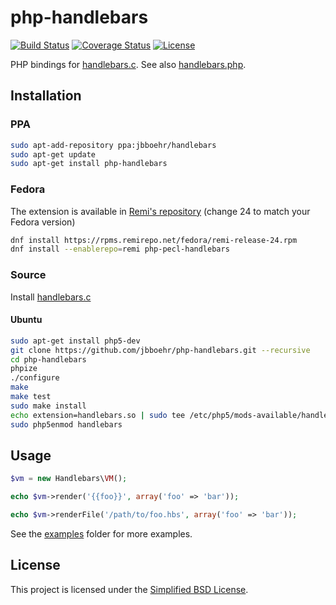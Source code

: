 
# php-handlebars

[![Build Status](https://travis-ci.org/jbboehr/php-handlebars.svg?branch=master)](https://travis-ci.org/jbboehr/php-handlebars)
[![Coverage Status](https://coveralls.io/repos/jbboehr/php-handlebars/badge.svg?branch=master&service=github)](https://coveralls.io/github/jbboehr/php-handlebars?branch=master)
[![License](https://img.shields.io/badge/license-BSD-brightgreen.svg)](LICENSE.md)

PHP bindings for [handlebars.c](https://github.com/jbboehr/handlebars.c). See also [handlebars.php](https://github.com/jbboehr/handlebars.php).


## Installation


### PPA

```bash
sudo apt-add-repository ppa:jbboehr/handlebars
sudo apt-get update
sudo apt-get install php-handlebars
```


### Fedora

The extension is available in [Remi's repository](https://rpms.remirepo.net/) (change 24 to match your Fedora version)

```bash
dnf install https://rpms.remirepo.net/fedora/remi-release-24.rpm
dnf install --enablerepo=remi php-pecl-handlebars
```


### Source

Install [handlebars.c](https://github.com/jbboehr/handlebars.c)


#### Ubuntu

```bash
sudo apt-get install php5-dev
git clone https://github.com/jbboehr/php-handlebars.git --recursive
cd php-handlebars
phpize
./configure
make
make test
sudo make install
echo extension=handlebars.so | sudo tee /etc/php5/mods-available/handlebars.ini
sudo php5enmod handlebars
```


## Usage

```php
$vm = new Handlebars\VM();

echo $vm->render('{{foo}}', array('foo' => 'bar'));

echo $vm->renderFile('/path/to/foo.hbs', array('foo' => 'bar'));
```

See the [examples](examples) folder for more examples.


## License

This project is licensed under the [Simplified BSD License](LICENSE.md).

